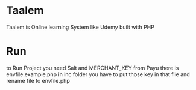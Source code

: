 # Taalem

Taalem is Online learning System like Udemy built with PHP

# Run

to Run Project you need Salt and MERCHANT_KEY from Payu
there is envfile.example.php in inc folder you have to put those key in that file and rename file to envfile.php